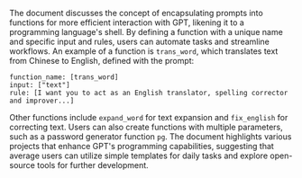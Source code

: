 The document discusses the concept of encapsulating prompts into functions for more efficient interaction with GPT, likening it to a programming language's shell. By defining a function with a unique name and specific input and rules, users can automate tasks and streamline workflows. An example of a function is `trans_word`, which translates text from Chinese to English, defined with the prompt: 
```
function_name: [trans_word]
input: ["text"]
rule: [I want you to act as an English translator, spelling corrector and improver...]
```
Other functions include `expand_word` for text expansion and `fix_english` for correcting text. Users can also create functions with multiple parameters, such as a password generator function `pg`. The document highlights various projects that enhance GPT's programming capabilities, suggesting that average users can utilize simple templates for daily tasks and explore open-source tools for further development.